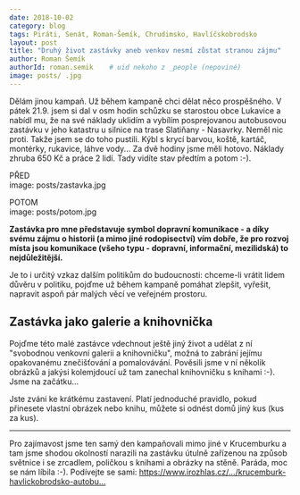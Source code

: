 ```yaml
---
date: 2018-10-02
category: blog
tags: Piráti, Senát, Roman-Šemík, Chrudimsko, Havlíčskobrodsko
layout: post
title: "Druhý život zastávky aneb venkov nesmí zůstat stranou zájmu"
author: Roman Šemík
authorId: roman.semik    # uid nekoho z _people (nepoviné)
image: posts/ .jpg
---
```


Dělám jinou kampaň. Už během kampaně chci dělat něco prospěšného. 
V pátek 21.9. jsem si dal v osm hodin schůzku se starostou obce Lukavice a nabídl mu, že na své náklady uklidím a vybílím posprejovanou autobusovou zastávku v jeho katastru u silnice na trase Slatiňany - Nasavrky. Neměl nic proti. Takže jsem se do toho pustili. Kýbl s krycí barvou, koště, kartáč, montérky, rukavice, láhve vody... Za dvě hodiny jsme měli hotovo. Náklady zhruba 650 Kč a práce 2 lidí. Tady vidíte stav předtím a potom :-).

PŘED<br/>
image: posts/zastavka.jpg

POTOM<br/>
image: posts/potom.jpg

**Zastávka pro mne představuje symbol dopravní komunikace - a díky svému zájmu o historii (a mimo jiné rodopisectví) vím dobře, že pro rozvoj místa jsou komunikace (všeho typu - dopravní, informační, mezilidská) to nejdůležitější.** 

Je to i určitý vzkaz dalším politikům do budoucnosti: chceme-li vrátit lidem důvěru v politiku, pojďme už během kampaně pomáhat zlepšit, vyřešit, napravit aspoň pár malých věcí ve veřejném prostoru.

## Zastávka jako galerie a knihovnička
Pojďme této malé zastávce vdechnout ještě jiný život a udělat z ní "svobodnou venkovní galerii a knihovničku", možná to zabrání jejímu opakovanému znečišťování a pomalovávání. Pověsili jsme v ní několik obrázků a jakýsi kolemjdoucí už tam zanechal knihovničku s knihami :-). Jsme na začátku...

Jste zváni ke krátkému zastavení. Platí jednoduché pravidlo, pokud přinesete vlastní obrázek nebo knihu, můžete si odnést domů jiný kus (kus za kus).

* * *

Pro zajímavost jsme ten samý den kampaňovali mimo jiné v Krucemburku a tam jsme shodou okolností narazili na zastávku útulně zařízenou na způsob světnice i se zrcadlem, poličkou s knihami a obrázky na stěně. Paráda, moc se nám líbila :-). Podívejte se sami: https://www.irozhlas.cz/…/krucemburk-havlickobrodsko-autobu…


